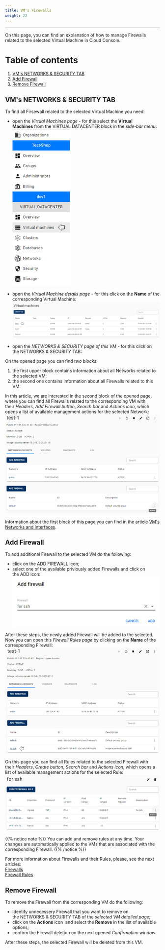 ```yaml
---
title: VM's Firewalls
weight: 22
---
```

___
On this page, you can find an explanation of how to manage Firewalls related to the selected Virtual Machine in Cloud Console.

# Table of contents
1. [VM's NETWORKS & SECURITY TAB](#vm's-networks-&-security-tab)
2. [Add Firewall](#add-firewall)
3. [Remove Firewall](#remove-firewall)

## VM's NETWORKS & SECURITY TAB
To find all Firsewall related to the selected Virtual Machine you need:
- open the *Virtual Machines page* - for this select the **Virtual Machines** from the VIRTUAL DATACENTER block in the *side-bar menu*:
![](../../../assets/images/conn-lin/7.png?classes=border,shadow)

- open the *Virtual Machine details page* - for this click on the **Name** of the corresponding Virtual Machine:
![](../../../assets/images/conn-lin/8.png?classes=border,shadow)

- open the *NETWORKS & SECURITY page of this VM* - for this click on the NETWORKS & SECURITY TAB:

On the opened page you can find *two blocks*:
1. the first upper block contains information about all Networks related to the selected VM;
2. the second one contains information about all Firewalls related to this VM:

In this article, we are interested in the second block of the opened page, where you can find all Firewalls related to the corresponding VM with their *Headers*, *Add Firewall button*, *Search bar* and *Actions icon*, which opens a list of available management actions for the selected Network:
![](../../../assets/images/fw/9.png?classes=border,shadow)

Information about the first block of this page you can find in the article [VM's Networks and Interfaces]().

## Add Firewall
To add additional Firewall to the selected VM do the following:
- click on the ADD FIREWALL icon;
- select one of the available priviously added Firewalls and click on the ADD icon:
![](../../../assets/images/fw/10.png?classes=border,shadow)

After these steps, the newly added Firewall will be added to the selected.  
Now you can open this *Firewall Rules page* by clicking on the **Name** of the corresponding Firewall:
![](../../../assets/images/fw/11.png?classes=border,shadow)  

On this page you can find all Rules related to the selected Firewall with their *Headers*, *Create button*, *Search bar* and *Actions icon*, which opens a list of available management actions for the selected Rule:
![](../../../assets/images/fw/12.png?classes=border,shadow) 

{{% notice note %}}
You can add and remove rules at any time. Your changes are automatically applied to the VMs that are associated with the corresponding Firewall.
{{% /notice %}}
 
For more information about Firewalls and their Rules, please, see the next articles:  
[Firewalls]()  
[Firewall Rules]()

## Remove Firewall
To remove the Firewall from the corresponding VM do the following:
- identify unnecessery Firewall that you want to remove on the NETWORKS & SECURITY TAB of the *selected VM detailed page*;
- click on the **Actions** icon  and select the **Remove** in the list of available options;
- confirm the Firewall deletion on the next opened *Confirmation window*.

After these steps, the selected Firewall will be deleted from this VM.
